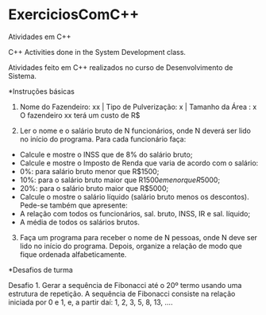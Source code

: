 # ExerciciosComC++
Atividades em C++

C++ Activities done in the System Development class.

Atividades feito em C++ realizados no curso de Desenvolvimento de Sistema.


*Instruções básicas

1. Nome do Fazendeiro: xx | Tipo de Pulverização: x | Tamanho da Área : x
O fazendeiro xx terá um custo de R$

2. Ler o nome e o salário bruto de N funcionários, onde N deverá ser lido no início do programa.
Para cada funcionário faça:
- Calcule e mostre o INSS que de 8% do salário bruto;
- Calcule e mostre o Imposto de Renda que varia de acordo com o salário:
- 0%: para salário bruto menor que R$1500;
- 10%: para o salário bruto maior que R$1500 e menor que R$5000;
- 20%: para o salário bruto maior que R$5000;
- Calcule o mostre o salário líquido (salário bruto menos os descontos).
Pede-se também que apresente:
- A relação com todos os funcionários, sal. bruto, INSS, IR e sal. líquido;
- A média de todos os salários brutos.

3. Faça um programa para receber o nome de N pessoas, 
onde N deve ser lido no início do programa. 
Depois, organize a relação de modo que fique ordenada alfabeticamente.


*Desafios de turma

Desafio 1. Gerar a sequência de Fibonacci até o 20º termo usando uma estrutura de repetição. 
A sequência de Fibonacci consiste na relação iniciada por 0 e 1, e, a partir daí: 1, 2, 3, 5, 8, 13, ....
